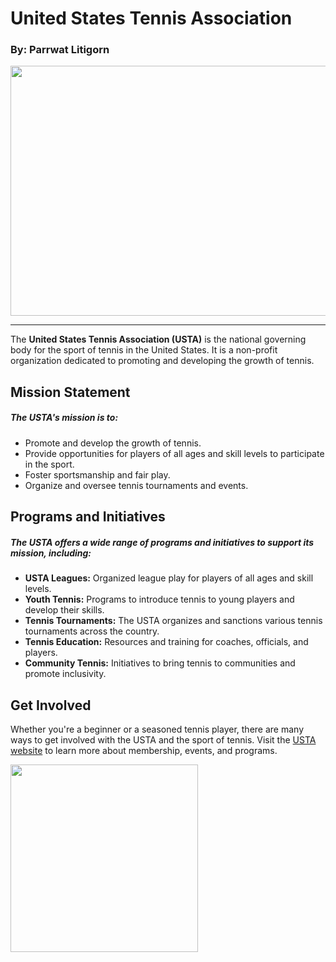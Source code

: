 # United States Tennis Association
### By: Parrwat Litigorn
<img src="https://github.com/Aulfus/Aulfusite/assets/51394325/3cc13dc9-59c4-4fbf-af0d-5827eddcd05f" width="600" height="400">

***
The **United States Tennis Association (USTA)** is the national governing body for the sport of tennis in the United States. It is a non-profit organization dedicated to promoting and developing the growth of tennis.

## Mission Statement

##### The USTA's mission is to:

- Promote and develop the growth of tennis.
- Provide opportunities for players of all ages and skill levels to participate in the sport.
- Foster sportsmanship and fair play.
- Organize and oversee tennis tournaments and events.

## Programs and Initiatives

##### The USTA offers a wide range of programs and initiatives to support its mission, including:

- **USTA Leagues:** Organized league play for players of all ages and skill levels.
- **Youth Tennis:** Programs to introduce tennis to young players and develop their skills.
- **Tennis Tournaments:** The USTA organizes and sanctions various tennis tournaments across the country.
- **Tennis Education:** Resources and training for coaches, officials, and players.
- **Community Tennis:** Initiatives to bring tennis to communities and promote inclusivity.

## Get Involved

Whether you're a beginner or a seasoned tennis player, there are many ways to get involved with the USTA and the sport of tennis. Visit the [USTA website](https://www.usta.com/) to learn more about membership, events, and programs.

<img src="https://upload.wikimedia.org/wikipedia/en/thumb/e/e0/USTA_logo.svg/1200px-USTA_logo.svg.png" width="300" height="300">
